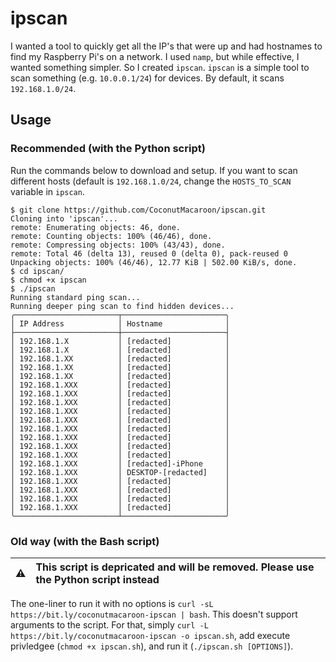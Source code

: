# ipscan

I wanted a tool to quickly get all the IP's that were up and had hostnames to find my Raspberry Pi's on a network. I used `namp`, but while effective, I wanted something simpler. So I created `ipscan`. `ipscan` is a simple tool to scan something (e.g. `10.0.0.1/24`) for devices. By default, it scans `192.168.1.0/24`.

## Usage

### Recommended (with the Python script)

Run the commands below to download and setup. If you want to scan different hosts (default is `192.168.1.0/24`, change the `HOSTS_TO_SCAN` variable in `ipscan`.
```
$ git clone https://github.com/CoconutMacaroon/ipscan.git
Cloning into 'ipscan'...
remote: Enumerating objects: 46, done.
remote: Counting objects: 100% (46/46), done.
remote: Compressing objects: 100% (43/43), done.
remote: Total 46 (delta 13), reused 0 (delta 0), pack-reused 0
Unpacking objects: 100% (46/46), 12.77 KiB | 502.00 KiB/s, done.
$ cd ipscan/
$ chmod +x ipscan
$ ./ipscan
Running standard ping scan...
Running deeper ping scan to find hidden devices...
╭───────────────────────┬───────────────────────╮
│ IP Address            │ Hostname              │
├───────────────────────┼───────────────────────┤
│ 192.168.1.X           │ [redacted]            │
│ 192.168.1.X           │ [redacted]            │
│ 192.168.1.XX          │ [redacted]            │
│ 192.168.1.XX          │ [redacted]            │
│ 192.168.1.XX          │ [redacted]            │
│ 192.168.1.XXX         │ [redacted]            │
│ 192.168.1.XXX         │ [redacted]            │
│ 192.168.1.XXX         │ [redacted]            │
│ 192.168.1.XXX         │ [redacted]            │
│ 192.168.1.XXX         │ [redacted]            │
│ 192.168.1.XXX         │ [redacted]            │
│ 192.168.1.XXX         │ [redacted]            │
│ 192.168.1.XXX         │ [redacted]            │
│ 192.168.1.XXX         │ [redacted]            │
│ 192.168.1.XXX         │ [redacted]-iPhone     │
│ 192.168.1.XXX         │ DESKTOP-[redacted]    │
│ 192.168.1.XXX         │ [redacted]            │
│ 192.168.1.XXX         │ [redacted]            │
│ 192.168.1.XXX         │ [redacted]            │
│ 192.168.1.XXX         │ [redacted]            │
╰───────────────────────┴───────────────────────╯
```

### Old way (with the Bash script)

| :warning: | This script is depricated and will be removed. Please use the Python script instead |
|-----------|:------------------------------------------------------------------------------------|

The one-liner to run it with no options is `curl -sL https://bit.ly/coconutmacaroon-ipscan | bash`. This doesn't support arguments to the script. For that, simply `curl -L https://bit.ly/coconutmacaroon-ipscan -o ipscan.sh`, add execute privledgee (`chmod +x ipscan.sh`), and run it (`./ipscan.sh [OPTIONS]`).
